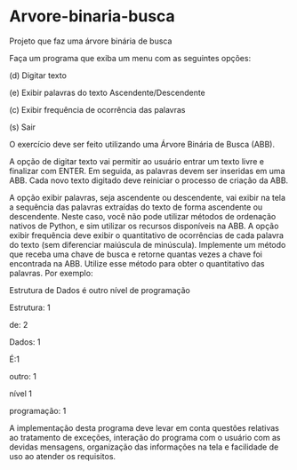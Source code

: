 # Arvore-binaria-busca

Projeto que faz uma árvore binária de busca

Faça um programa que exiba um menu com as seguintes opções:


(d) Digitar texto


(e) Exibir palavras do texto Ascendente/Descendente


(c) Exibir frequência de ocorrência das palavras


(s) Sair


O exercício deve ser feito utilizando uma Árvore Binária de Busca (ABB).


A opção de digitar texto vai permitir ao usuário entrar um texto livre e finalizar com ENTER. Em seguida,
as palavras devem ser inseridas em uma ABB. Cada novo texto digitado deve reiniciar o processo de criação
da ABB.


A opção exibir palavras, seja ascendente ou descendente, vai exibir na tela a sequência das palavras
extraídas do texto de forma ascendente ou descendente. Neste caso, você não pode utilizar métodos de
ordenação nativos de Python, e sim utilizar os recursos disponíveis na ABB.
A opção exibir frequência deve exibir o quantitativo de ocorrências de cada palavra do texto (sem
diferenciar maiúscula de minúscula). Implemente um método que receba uma chave de busca e retorne
quantas vezes a chave foi encontrada na ABB. Utilize esse método para obter o quantitativo das palavras.
Por exemplo:


Estrutura de Dados é outro nível de programação


Estrutura: 1


de: 2
 
 
Dados: 1


É:1


outro: 1


nível 1


programação: 1


A implementação desta programa deve levar em conta questões relativas ao tratamento de exceções,
interação do programa com o usuário com as devidas mensagens, organização das informações na tela e
facilidade de uso ao atender os requisitos.
